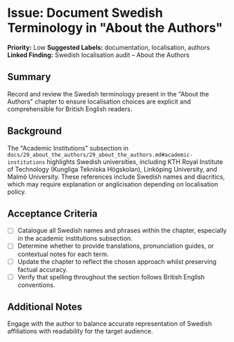 # Issue: Document Swedish Terminology in "About the Authors"

**Priority:** Low
**Suggested Labels:** documentation, localisation, authors
**Linked Finding:** Swedish localisation audit – About the Authors

## Summary
Record and review the Swedish terminology present in the "About the Authors" chapter to ensure localisation choices are explicit and comprehensible for British English readers.

## Background
The "Academic Institutions" subsection in `docs/29_about_the_authors/29_about_the_authors.md#academic-institutions` highlights Swedish universities, including KTH Royal Institute of Technology (Kungliga Tekniska Högskolan), Linköping University, and Malmö University. These references include Swedish names and diacritics, which may require explanation or anglicisation depending on localisation policy.

## Acceptance Criteria
- [ ] Catalogue all Swedish names and phrases within the chapter, especially in the academic institutions subsection.
- [ ] Determine whether to provide translations, pronunciation guides, or contextual notes for each term.
- [ ] Update the chapter to reflect the chosen approach whilst preserving factual accuracy.
- [ ] Verify that spelling throughout the section follows British English conventions.

## Additional Notes
Engage with the author to balance accurate representation of Swedish affiliations with readability for the target audience.
